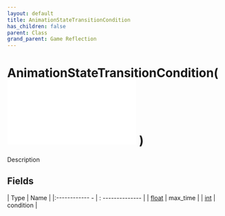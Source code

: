 ```yaml
---
layout: default
title: AnimationStateTransitionCondition
has_children: false
parent: Class
grand_parent: Game Reflection
---
```

# AnimationStateTransitionCondition( ![ AnimationTransitionCondition ](game-reflection/classes/animation_transition_condition.md) )
Description 

## Fields
| Type | Name |
|:------------ - | : -------------- |
| [float](game-reflection/components/float.md) | max_time |
| [int](game-reflection/enums/int.md) | condition |
